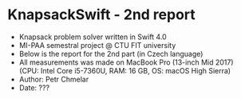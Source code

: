 # KnapsackSwift - 2nd report

- Knapsack problem solver written in Swift 4.0
- MI-PAA semestral project @ CTU FIT university
- Below is the report for the 2nd part (in Czech language)
- All measurements was made on MacBook Pro (13-inch Mid 2017)   
(CPU: Intel Core i5-7360U, RAM: 16 GB, OS: macOS High Sierra)
- Author: Petr Chmelar
- Date: ???
